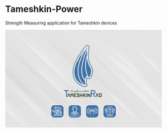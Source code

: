 # Tameshkin-Power
Strength Measuring application for Tameshkin devices

![My Image](pics/splash_screen.jpg)
